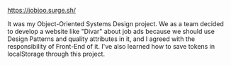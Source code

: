 https://jobjoo.surge.sh/

It was my Object-Oriented Systems Design project. We as a team decided to develop a website like "Divar" about job ads because we should use Design Patterns and quality attributes in it, and I agreed with the responsibility of Front-End of it. I've also learned how to save tokens in localStorage through this project.
